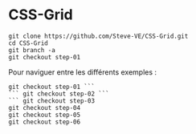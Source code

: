 # CSS-Grid


```
git clone https://github.com/Steve-VE/CSS-Grid.git
cd CSS-Grid
git branch -a
git checkout step-01
```

Pour naviguer entre les différents exemples : 
```
git checkout step-01 ```
``` git checkout step-02 ```
``` git checkout step-03
git checkout step-04
git checkout step-05
git checkout step-06
```
